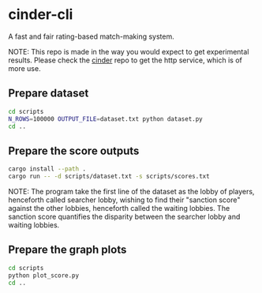 # cinder-cli
A fast and fair rating-based match-making system.

NOTE: This repo is made in the way you would expect to get experimental results. Please check the
[cinder](https://github.com/resyfer/cinder) repo to get the http service, which is of more use.

## Prepare dataset

```sh
cd scripts
N_ROWS=100000 OUTPUT_FILE=dataset.txt python dataset.py
cd ..
```

## Prepare the score outputs

```sh
cargo install --path .
cargo run -- -d scripts/dataset.txt -s scripts/scores.txt
```

NOTE: The program take the first line of the dataset as the lobby of players, henceforth called searcher lobby, wishing to find their "sanction score" against the other lobbies, henceforth called the waiting lobbies. The sanction score quantifies the disparity between the searcher lobby and waiting lobbies.

## Prepare the graph plots

```sh
cd scripts
python plot_score.py
cd ..
```
